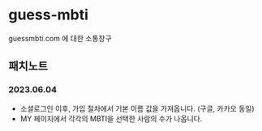 # guess-mbti
guessmbti.com 에 대한 소통창구

## 패치노트

### 2023.06.04
- 소셜로그인 이후, 가입 절차에서 기본 이름 값을 가져옵니다. (구글, 카카오 동일)
- MY 페이지에서 각각의 MBTI을 선택한 사람의 수가 나옵니다.
